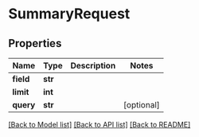 # SummaryRequest

## Properties
Name | Type | Description | Notes
------------ | ------------- | ------------- | -------------
**field** | **str** |  | 
**limit** | **int** |  | 
**query** | **str** |  | [optional] 

[[Back to Model list]](../README.md#documentation-for-models) [[Back to API list]](../README.md#documentation-for-api-endpoints) [[Back to README]](../README.md)


